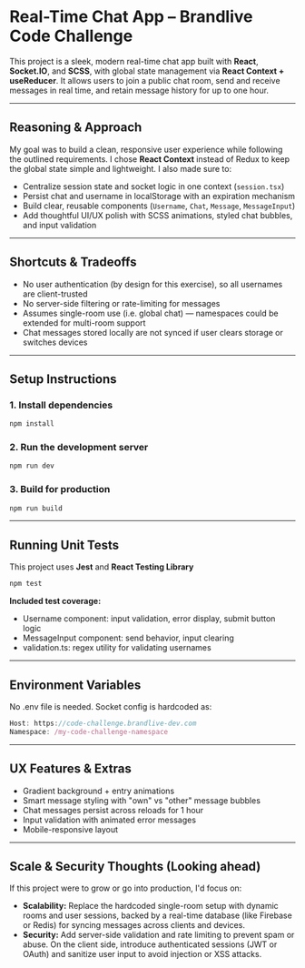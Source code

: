 # Real-Time Chat App – Brandlive Code Challenge

This project is a sleek, modern real-time chat app built with **React**, **Socket.IO**, and **SCSS**, with global state management via **React Context + useReducer**. It allows users to join a public chat room, send and receive messages in real time, and retain message history for up to one hour.

---

## Reasoning & Approach

My goal was to build a clean, responsive user experience while following the outlined requirements. I chose **React Context** instead of Redux to keep the global state simple and lightweight. I also made sure to:

- Centralize session state and socket logic in one context (`session.tsx`)
- Persist chat and username in localStorage with an expiration mechanism
- Build clear, reusable components (`Username`, `Chat`, `Message`, `MessageInput`)
- Add thoughtful UI/UX polish with SCSS animations, styled chat bubbles, and input validation

---

## Shortcuts & Tradeoffs

- No user authentication (by design for this exercise), so all usernames are client-trusted
- No server-side filtering or rate-limiting for messages
- Assumes single-room use (i.e. global chat) — namespaces could be extended for multi-room support
- Chat messages stored locally are not synced if user clears storage or switches devices

---

## Setup Instructions

### 1. Install dependencies

```bash
npm install
```

### 2. Run the development server

```bash
npm run dev
```

### 3. Build for production

```bash
npm run build
```

---

## Running Unit Tests

This project uses **Jest** and **React Testing Library**

```bash
npm test
```

**Included test coverage:**

- Username component: input validation, error display, submit button logic
- MessageInput component: send behavior, input clearing
- validation.ts: regex utility for validating usernames

---

## Environment Variables

No .env file is needed. Socket config is hardcoded as:

```ts
Host: https://code-challenge.brandlive-dev.com
Namespace: /my-code-challenge-namespace
```

---

## UX Features & Extras

- Gradient background + entry animations
- Smart message styling with "own" vs "other" message bubbles
- Chat messages persist across reloads for 1 hour
- Input validation with animated error messages
- Mobile-responsive layout

---

## Scale & Security Thoughts (Looking ahead)

If this project were to grow or go into production, I'd focus on:

- **Scalability:** Replace the hardcoded single-room setup with dynamic rooms and user sessions, backed by a real-time database (like Firebase or Redis) for syncing messages across clients and devices.
- **Security:** Add server-side validation and rate limiting to prevent spam or abuse. On the client side, introduce authenticated sessions (JWT or OAuth) and sanitize user input to avoid injection or XSS attacks.
